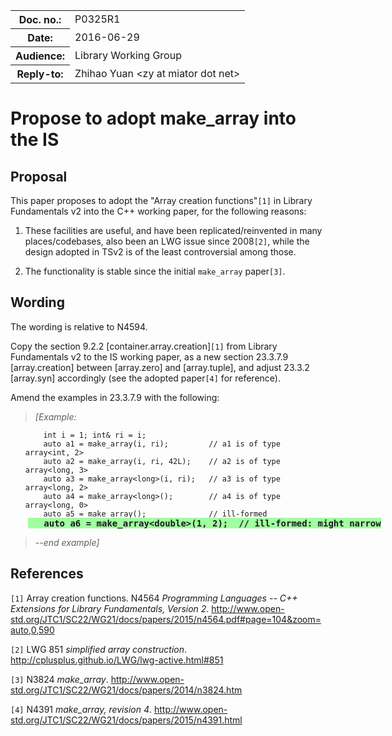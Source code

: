 <!-- maruku -o make_array_IS.html make_array_IS.md -->

<style type="text/css">
pre { margin: 0; }
pre code { display: block; margin-left: 2em; }
div { display: block; margin-left: 2em; }
ins { text-decoration: none; font-weight: bold; background-color: #A0FFA0 }
del { text-decoration: line-through; background-color: #FFA0A0 }
</style>

<table><tbody>
<tr><th>Doc. no.:</th>	<td>P0325R1</td></tr>
<tr><th>Date:</th>	<td>2016-06-29</td></tr>
<tr><th>Audience:</th>	<td>Library Working Group</td></tr>
<tr><th>Reply-to:</th>	<td>Zhihao Yuan &lt;zy at miator dot net&gt;</td></tr>
</tbody></table>

# Propose to adopt make_array into the IS

## Proposal

This paper proposes to adopt the "Array creation functions"`[1]` in Library
Fundamentals v2 into the C++ working paper, for the following reasons:

 1. These facilities are useful, and have been replicated/reinvented in many
    places/codebases, also been an LWG issue since 2008`[2]`, while the design
    adopted in TSv2 is of the least controversial among those.

 2. The functionality is stable since the initial `make_array` paper`[3]`.

## Wording

The wording is relative to N4594.

Copy the section 9.2.2 \[container.array.creation\]`[1]` from
Library Fundamentals v2 to the IS working paper, as a new section
23.3.7.9 \[array.creation\] between \[array.zero\] and \[array.tuple\],
and adjust 23.3.2 \[array.syn\] accordingly (see the adopted paper`[4]`
for reference).

Amend the examples in 23.3.7.9 with the following:

> *\[Example:*

        int i = 1; int& ri = i;
        auto a1 = make_array(i, ri);         // a1 is of type array<int, 2>
        auto a2 = make_array(i, ri, 42L);    // a2 is of type array<long, 3>
        auto a3 = make_array<long>(i, ri);   // a3 is of type array<long, 2>
        auto a4 = make_array<long>();        // a4 is of type array<long, 0>
        auto a5 = make_array();              // ill-formed

<div><ins><tt style="white-space: pre">   auto a6 = make_array&lt;double&gt;(1, 2);  // ill-formed: might narrow</tt></ins></div>

> *--end example\]*

## References

`[1]` Array creation functions. N4564 _Programming Languages -- C++ Extensions
      for Library Fundamentals, Version 2_.
      <http://www.open-std.org/JTC1/SC22/WG21/docs/papers/2015/n4564.pdf#page=104&zoom=auto,0,590>

`[2]` LWG 851 _simplified array construction_.
      <http://cplusplus.github.io/LWG/lwg-active.html#851>

`[3]` N3824 _make\_array_.
      <http://www.open-std.org/JTC1/SC22/WG21/docs/papers/2014/n3824.htm>

`[4]` N4391 _make\_array, revision 4_.
      <http://www.open-std.org/JTC1/SC22/WG21/docs/papers/2015/n4391.html>
